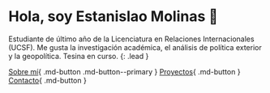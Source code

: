 # Hola, soy Estanislao Molinas 👋

Estudiante de último año de la Licenciatura en Relaciones Internacionales (UCSF). Me gusta la investigación académica, el análisis de política exterior y la geopolítica. Tesina en curso.
{: .lead }

[Sobre mí](about.md){ .md-button .md-button--primary }
[Proyectos](projects.md){ .md-button }
[Contacto](contact.md){ .md-button }
